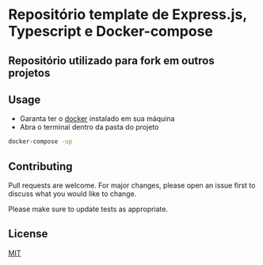 # Repositório template de Express.js, Typescript e Docker-compose

## Repositório utilizado para fork em outros projetos

## Usage

- Garanta ter o [docker](https://docs.docker.com/desktop/windows/install/) instalado em sua máquina
- Abra o terminal dentro da pasta do projeto

```bash
docker-compose -up
```

## Contributing

Pull requests are welcome. For major changes, please open an issue first to discuss what you would like to change.

Please make sure to update tests as appropriate.

## License

[MIT](https://choosealicense.com/licenses/mit/)
